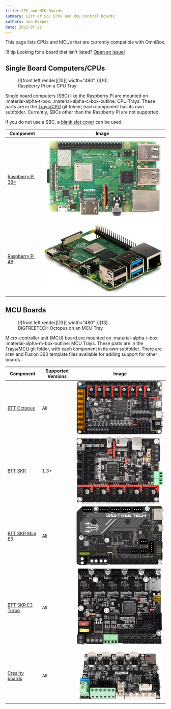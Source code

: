 ```yaml
---
title: CPU and MCU Boards
summary: List of SoC CPUs and MCU control boards.
authors: Jon Harper
date: 2022-07-22
---
```


This page lists CPUs and MCUs that are currently compatible with OmniBox.

!!! tip
    Looking for a board that isn't listed? [Open an issue!][14]

## Single Board Computers/CPUs

<figure markdown>
  [![front left render][10]{ width="480" }][10]
  <figcaption>Raspberry Pi on a CPU Tray</figcaption>
</figure>

Single board computers (SBC) like the Raspberry Pi are mounted on :material-alpha-t-box: :material-alpha-c-box-outline: CPU Trays. These parts are in the [Trays/CPU][7] git folder; each component has its own subfolder. Currently, SBCs other than the Raspberry Pi are not supported.

If you do not use a SBC, a [blank slot cover][6] can be used.

| Component             | Image |
|-----------------------|-------|
| [Raspberry Pi 3B+][1] | ![img][11] |
| [Raspberry Pi 4B][2]  | ![img][12] |

## MCU Boards

<figure markdown>
  [![front left render][13]{ width="480" }][13]
  <figcaption>BIGTREETECH Octopus on an MCU Tray</figcaption>
</figure>

Micro-controller unit (MCU) board are mounted on :material-alpha-t-box: :material-alpha-m-box-outline: MCU Trays. These parts are in the [Trays/MCU][8] git folder, with each component in its own subfolder. There are `STEP` and Fusion 360 template files available for adding support for other boards.

| Component             | Supported Versions | Image |
|-----------------------|----------|-------|
| [BTT Octopus][3]      | All      | ![img](../img/parts/btt_octopus_1.jpg) |
| [BTT SKR][4]          | 1.3+     | ![img](../img/parts/btt_skr_2.jpg) |
| [BTT SKR Mini E3][5]  | All      | ![img](../img/parts/btt_skr_mini_e3_v3.jpg) |
| [BTT SKR E3 Turbo][5] | All      | ![img](../img/parts/btt_skr_e3_turbo.jpg) |
| [Creality boards][5]  | All      | ![img](../img/parts/creality_board.jpg) |

[1]: https://github.com/jon-harper/OmniBox/tree/main/Trays/CPU/Raspberry%20Pi%203B%20Plus
[2]: https://github.com/jon-harper/OmniBox/tree/main/Trays/CPU/Raspberry%20Pi%204B
[3]: https://github.com/jon-harper/OmniBox/tree/main/Trays/MCU/BTT%20Octopus
[4]: https://github.com/jon-harper/OmniBox/tree/main/Trays/MCU/BTT%20SKR
[5]: https://github.com/jon-harper/OmniBox/tree/main/Trays/MCU/BTT%20SKR%20E3
[6]: https://github.com/jon-harper/OmniBox/tree/main/Trays/CPU/Unused%20Tray%20Cover
[7]: https://github.com/jon-harper/OmniBox/tree/main/Trays/CPU
[8]: https://github.com/jon-harper/OmniBox/tree/main/Trays/MCU

[10]: ../img/examples/cpu.png
[11]: ../img/parts/rpi_3b_plus.jpg
[12]: ../img/parts/rpi_4b.jpg
[13]: ../img/examples/mcu.png
[14]: https://github.com/jon-harper/OmniBox/issues "OmniBox Issues: https://github.com/jon-harper/OmniBox/issues"